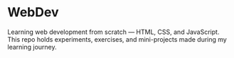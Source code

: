 # WebDev 

Learning web development from scratch — HTML, CSS, and JavaScript.  
This repo holds experiments, exercises, and mini-projects made during my learning journey.
